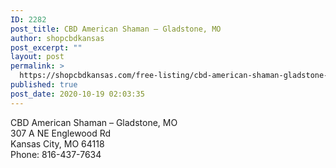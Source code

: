 ```yaml
---
ID: 2282
post_title: CBD American Shaman – Gladstone, MO
author: shopcbdkansas
post_excerpt: ""
layout: post
permalink: >
  https://shopcbdkansas.com/free-listing/cbd-american-shaman-gladstone-mo/
published: true
post_date: 2020-10-19 02:03:35
---
```

<!-- wp:paragraph -->
<p>CBD American Shaman – Gladstone, MO <br>307 A NE Englewood Rd <br>Kansas City, MO 64118 <br>Phone: 816-437-7634 </p>
<!-- /wp:paragraph -->

<!-- wp:block {"ref":2251} /-->